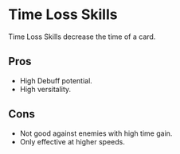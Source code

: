 # Time Loss Skills
Time Loss Skills decrease the time of a card.
## Pros
- High Debuff potential.
- High versitality.
## Cons
- Not good against enemies with high time gain.
- Only effective at higher speeds.